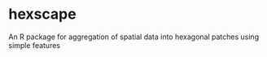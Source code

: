 # hexscape
An R package for aggregation of spatial data into hexagonal patches using simple features

